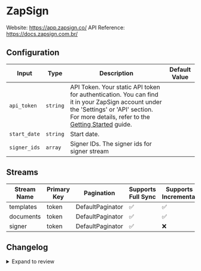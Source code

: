 # ZapSign
Website: https://app.zapsign.co/
API Reference: https://docs.zapsign.com.br/

## Configuration

| Input | Type | Description | Default Value |
|-------|------|-------------|---------------|
| `api_token` | `string` | API Token. Your static API token for authentication. You can find it in your ZapSign account under the &#39;Settings&#39; or &#39;API&#39; section. For more details, refer to the [Getting Started](https://docs.zapsign.com.br/english/getting-started#how-do-i-get-my-api-token) guide. |  |
| `start_date` | `string` | Start date.  |  |
| `signer_ids` | `array` | Signer IDs. The signer ids for signer stream |  |

## Streams
| Stream Name | Primary Key | Pagination | Supports Full Sync | Supports Incremental |
|-------------|-------------|------------|---------------------|----------------------|
| templates | token | DefaultPaginator | ✅ |  ✅  |
| documents | token | DefaultPaginator | ✅ |  ✅  |
| signer | token | DefaultPaginator | ✅ |  ❌  |

## Changelog

<details>
  <summary>Expand to review</summary>

| Version          | Date              | Pull Request | Subject        |
|------------------|-------------------|--------------|----------------|
| 0.0.4 | 2025-04-19 | [58552](https://github.com/airbytehq/airbyte/pull/58552) | Update dependencies |
| 0.0.3 | 2025-04-13 | [58037](https://github.com/airbytehq/airbyte/pull/58037) | Update dependencies |
| 0.0.2 | 2025-04-05 | [57383](https://github.com/airbytehq/airbyte/pull/57383) | Update dependencies |
| 0.0.1 | 2025-04-04 | [57008](https://github.com/airbytehq/airbyte/pull/57008) | Initial release by [@btkcodedev](https://github.com/btkcodedev) via Connector Builder |

</details>
